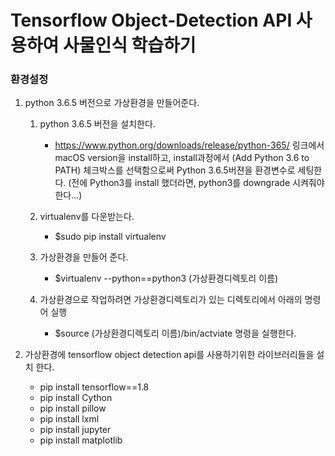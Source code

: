 
# Tensorflow Object-Detection API 사용하여 사물인식 학습하기

###  환경설정




1. python 3.6.5 버전으로 가상환경을 만들어준다.

    1. python 3.6.5 버전을 설치한다.
        - https://www.python.org/downloads/release/python-365/ 링크에서 macOS version을 install하고, 
install과정에서 (Add Python 3.6 to PATH) 체크박스를 선택함으로써 Python 3.6.5버젼을 환경변수로 세팅한다. (전에 Python3를 install 했더라면, python3를 downgrade 시켜줘야 한다...)
    1. virtualenv를 다운받는다.
        - $sudo pip install virtualenv
    
    1. 가상환경을 만들어 준다.    
        - $virtualenv --python==python3 (가상환경디렉토리 이름)
    1. 가상환경으로 작업하려면 가상환경디렉토리가 있는 디렉토리에서 아래의 명령어 실행
        - $source (가상환경디렉토리 이름)/bin/actviate 명령을 실행한다.

2. 가상환경에 tensorflow object detection api를 사용하기위한 라이브러리들을 설치 한다.

    - pip install tensorflow==1.8
    - pip install Cython
    - pip install pillow
    - pip install lxml
    - pip install jupyter
    - pip install matplotlib
